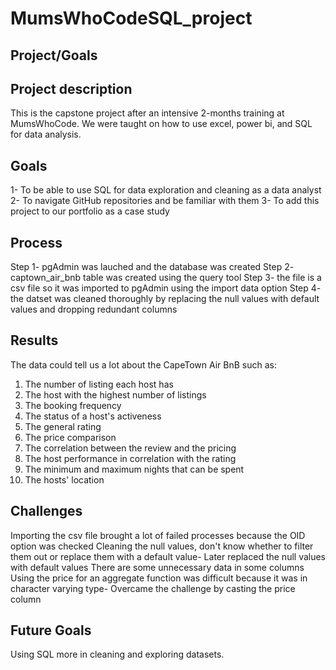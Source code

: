 # MumsWhoCodeSQL_project

## Project/Goals
## Project description
This is the capstone project after an intensive 2-months training at MumsWhoCode.
We were taught on how to use excel, power bi, and SQL for data analysis.
## Goals
1- To be able to use SQL for data exploration and cleaning as a data analyst
2- To navigate GitHub repositories and be familiar with them
3- To add this project to our portfolio as a case study
## Process

Step 1- pgAdmin was lauched and the database was created
Step 2- captown_air_bnb table was created using the query tool
Step 3- the file is a csv file so it was imported to pgAdmin using the import data option
Step 4- the datset was cleaned thoroughly by replacing the null values with default values and dropping redundant columns

## Results
The data could tell us a lot about the CapeTown Air BnB such as:
1) The number of listing each host has
2) The host with the highest number of listings
3) The booking frequency
4) The status of a host's activeness
5) The general rating
6) The price comparison
7) The correlation between the review and the pricing
8) The host performance in correlation with the rating
9) The minimum and maximum nights that can be spent
10) The hosts' location

## Challenges

Importing the csv file brought a lot of failed processes because the OID option was checked
Cleaning the null values, don't know whether to filter them out or replace them with a default value- Later replaced the null values with default values
There are some unnecessary data in some columns
Using the price for an aggregate function was difficult because it was in character varying type- Overcame the challenge by casting the price column

## Future Goals

Using SQL more in cleaning and exploring datasets.
